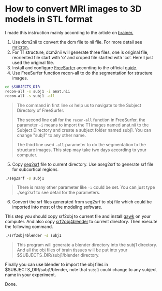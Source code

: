 How to convert MRI images to 3D models in STL format
====================================================

I made this instruction mainly according to the article on [brainer.](https://brainder.org/2012/05/08/importing-freesurfer-cortical-meshes-into-blender/)

1. Use dcm2nii to convert the dcm file to nii file. For more detail see [mricron.](http://people.cas.sc.edu/rorden/mricron/dcm2nii.html)
2. For T1 structure, dcm2nii will generate three files, one is original file, reoriented file start with 'o' and croped file started with 'co'. Here I just used the original file.
3. Install and configure [FreeSurfer](http://surfer.nmr.mgh.harvard.edu) according to the official [guide](http://surfer.nmr.mgh.harvard.edu/fswiki/Installation).
4. Use FreeSurfer function recon-all to do the segmentation for structure images.

```bash
cd $SUBJECTS_DIR
recon-all -s subj1 -i anat.nii
recon-all -s subj1 -all
```

> The command in first line `cd` help us to navigate to the Subject Directory of FreeSurfer.
>
> The second line call for the `recon-all` function in FreeSurfer, the parameter `-i` means to import the T1 images named anat.nii to the Subject Directory and create a subject folder named subj1. You can change "subj1" to any other name.
>
> The third line used `-all` parameter to do the segmentation to the structure images. This step may take two days according to your computer.

5. Copy [seg2srf](https://github.com/ins-amu/scripts/blob/master/aseg2srf) file to current directory. Use aseg2srf to generate srf file for subcortical regions.

```bash
./seg2srf -s subj1

```
> There is many other parameter like `-i` could be set.
> You can just type ./seg2srf to see detail for the parameters.


6. Convert the srf files generated from seg2srf to obj file which could be imported into most of the modeling software.

This step you should copy srf2obj to current file and install [gawk](https://www.gnu.org/software/gawk/) on your computer. And also copy [srf2obj4blender](https://github.com/biobrain/3d-printer) to current directory. Then execute the following command.

```bash
./srf2obj4blender -s subj1

```
> This program will generate a blender directory into the subj1 directory. And all the obj files of brain tissues will be put into your $SUBJECTS_DIR/subj1/blender directory.

Finally you can use blender to import the obj files in $SUBJECTS_DIR/subj1/blender, note that `subj1` could change to any subject name in your experiment.

Done.

